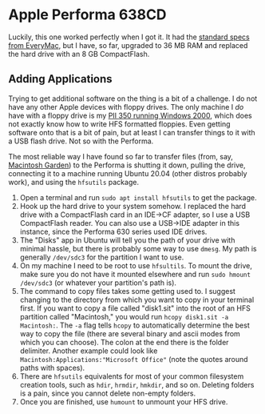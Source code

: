 # Apple Performa 638CD
Luckily, this one worked perfectly when I got it.  It had the [standard specs from EveryMac](https://everymac.com/systems/apple/mac_performa/specs/mac_performa_638cd.html), but I have, so far, upgraded to 36 MB RAM and replaced the hard drive with an 8 GB CompactFlash.

## Adding Applications
Trying to get additional software on the thing is a bit of a challenge.  I do not have any other Apple devices with floppy drives.  The only machine I _do_ have with a floppy drive is my [PII 350 running Windows 2000](e4200.md), which does not exactly know how to write HFS formatted floppies.  Even getting software onto that is a bit of pain, but at least I can transfer things to it with a USB flash drive.  Not so with the Performa.

The most reliable way I have found so far to transfer files (from, say, [Macintosh Garden](https://www.macintoshgarden.com/)) to the Performa is shutting it down, pulling the drive, connecting it to a machine running Ubuntu 20.04 (other distros probably work), and using the `hfsutils` package.

1. Open a terminal and run `sudo apt install hfsutils` to get the package.
2. Hook up the hard drive to your system somehow.  I replaced the hard drive with a CompactFlash card in an IDE->CF adapter, so I use a USB CompactFlash reader.  You can also use a USB->IDE adapter in this instance, since the Performa 630 series used IDE drives.
3. The "Disks" app in Ubuntu will tell you the path of your drive with minimal hassle, but there is probably some way to use `dmesg`.  My path is generally `/dev/sdc3` for the partition I want to use.
4. On my machine I need to be root to use `hfsultils`.  To mount the drive, make sure you do not have it mounted elsewhere and run `sudo hmount /dev/sdc3` (or whatever your partition's path is).
5. The command to copy files takes some getting used to.  I suggest changing to the directory from which you want to copy in your terminal first.  If you want to copy a file called "disk1.sit" into the root of an HFS partition called "Macintosh," you would run `hcopy disk1.sit -a Macintosh:`.  The `-a` flag tells `hcopy` to automatically determine the best way to copy the file (there are several binary and ascii modes from which you can choose).  The colon at the end there is the folder delimiter. Another example could look like `Macintosh:Applications:"Microsoft Office"` (note the quotes around paths with spaces).
6. There are `hfsutils` equivalents for most of your common filesystem creation tools, such as `hdir`, `hrmdir`, `hmkdir`, and so on.  Deleting folders is a pain, since you cannot delete non-empty folders.
7. Once you are finished, use `humount` to unmount your HFS drive.
